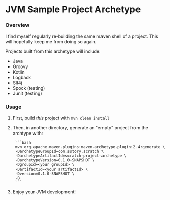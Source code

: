 # JVM Sample Project Archetype

### Overview

I find myself regularly re-building the same maven shell of a project. This will hopefully keep me from doing so again.

Projects built from this archetype will include:

* Java
* Groovy
* Kotlin
* Logback
* Slf4j
* Spock (testing)
* Junit (testing)

### Usage

1. First, build *this* project with `mvn clean install`
2. Then, in another directory, generate an "empty" project from the archtype with:

        ```bash
        mvn org.apache.maven.plugins:maven-archetype-plugin:2.4:generate \
        -DarchetypeGroupId=com.sstory.scratch \
        -DarchetypeArtifactId=scratch-project-archetype \
        -DarchetypeVersion=0.1.0-SNAPSHOT \
        -DgroupId=<your groupId> \
        -DartifactId=<your artifactId> \
        -Dversion=0.1.0-SNAPSHOT \
        -B
        ```
3. Enjoy your JVM development!